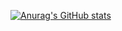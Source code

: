 [![Anurag's GitHub stats](https://github-readme-stats.vercel.app/api?username=guosonglu)](https://github.com/anuraghazra/github-readme-stats)
